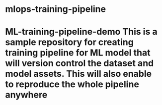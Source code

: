 # mlops-training-pipeline
# ML-training-pipeline-demo This is a sample repository for creating training pipeline for ML model that will version control the dataset and model assets. This will also enable to reproduce the whole pipeline anywhere 
